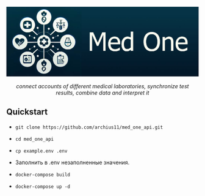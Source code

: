 <p align="center">
  <img src="static/med_one_logo_1023_369.jpg" alt="Med one">
</p>

<p align="center">
    <em>connect accounts of different medical laboratories, synchronize test results, combine data and interpret it</em>
</p>

## Quickstart

- ```git clone https://github.com/archius11/med_one_api.git```

- ```cd med_one_api```

- ```cp example.env .env```

- Заполнить в .env незаполненные значения.

- ```docker-compose build```

- ```docker-compose up -d```

